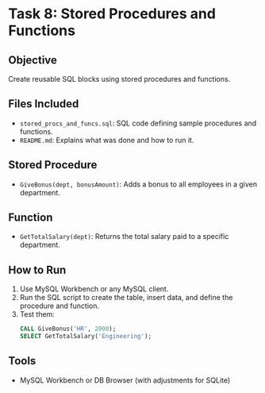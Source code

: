 # Task 8: Stored Procedures and Functions

## Objective
Create reusable SQL blocks using stored procedures and functions.

## Files Included
- `stored_procs_and_funcs.sql`: SQL code defining sample procedures and functions.
- `README.md`: Explains what was done and how to run it.

## Stored Procedure
- `GiveBonus(dept, bonusAmount)`: Adds a bonus to all employees in a given department.

## Function
- `GetTotalSalary(dept)`: Returns the total salary paid to a specific department.

## How to Run
1. Use MySQL Workbench or any MySQL client.
2. Run the SQL script to create the table, insert data, and define the procedure and function.
3. Test them:
   ```sql
   CALL GiveBonus('HR', 2000);
   SELECT GetTotalSalary('Engineering');
   ```

## Tools
- MySQL Workbench or DB Browser (with adjustments for SQLite)